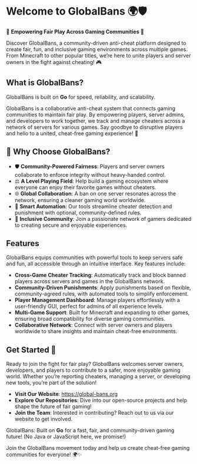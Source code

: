 # Welcome to GlobalBans 🌍🛡️

🚀 **Empowering Fair Play Across Gaming Communities** 🚀

Discover GlobalBans, a community-driven anti-cheat platform designed to create fair, fun, and inclusive gaming environments across multiple games. From Minecraft to other popular titles, we’re here to unite players and server owners in the fight against cheating! 🎮

## What is GlobalBans?

GlobalBans is built on **Go** for speed, reliability, and scalability.

GlobalBans is a collaborative anti-cheat system that connects gaming communities to maintain fair play. By empowering players, server admins, and developers to work together, we track and manage cheaters across a network of servers for various games. Say goodbye to disruptive players and hello to a united, cheat-free gaming experience! 🌈

## 🌟 Why Choose GlobalBans?

- 🛡️ **Community-Powered Fairness**: Players and server owners collaborate to enforce integrity without heavy-handed control.
- ⚖️ **A Level Playing Field**: Help build a gaming ecosystem where everyone can enjoy their favorite games without cheaters.
- 🌐 **Global Collaboration**: A ban on one server resonates across the network, ensuring a cleaner gaming world worldwide.
- 🤖 **Smart Automation**: Our tools streamline cheater detection and punishment with optional, community-defined rules.
- 🎉 **Inclusive Community**: Join a passionate network of gamers dedicated to creating secure and enjoyable experiences.

## Features

GlobalBans equips communities with powerful tools to keep servers safe and fun, all accessible through an intuitive interface. Key features include:

- **Cross-Game Cheater Tracking**: Automatically track and block banned players across servers and games in the GlobalBans network.
- **Community-Driven Punishments**: Apply punishments based on flexible, community-agreed rules, with automated tools to simplify enforcement.
- **Player Management Dashboard**: Manage players effortlessly with a user-friendly GUI, perfect for admins of all experience levels.
- **Multi-Game Support**: Built for Minecraft and expanding to other games, ensuring broad compatibility for diverse gaming communities.
- **Collaborative Network**: Connect with server owners and players worldwide to share insights and maintain cheat-free environments.

## Get Started 🚀

Ready to join the fight for fair play? GlobalBans welcomes server owners, developers, and players to contribute to a safer, more enjoyable gaming world. Whether you’re reporting cheaters, managing a server, or developing new tools, you’re part of the solution!

- **Visit Our Website**: https://global-bans.org
- **Explore Our Repositories**: Dive into our open-source projects and help shape the future of fair gaming!
- **Join the Team**: Interested in contributing? Reach out to us via our website to get involved.

GlobalBans: Built on **Go** for a fast, fair, and community-driven gaming future! (No Java or JavaScript here, we promise!)

Join the GlobalBans movement today and help us create cheat-free gaming communities for everyone! 🌍✨
